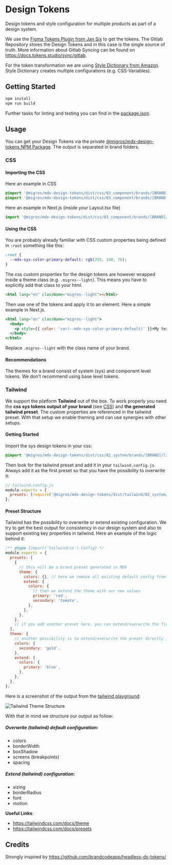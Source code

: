 # Design Tokens

Design tokens and style configuration for multiple products as part of a design system.

We use the [Figma Tokens Plugin from Jan Six](https://docs.tokens.studio/) to get the tokens. The Gitlab Repository stores the Design Tokens and in this case is the single source of truth. More information about Gitlab Syncing can be found on <https://docs.tokens.studio/sync/gitlab>.

For the token transformation we are using [Style Dictionary from Amazon](https://amzn.github.io/style-dictionary/#/). Style Dictionary creates multiple configurations (e.g. CSS-Variables).

## Getting Started

```bash
npm install
npm run build
```

Further tasks for linting and testing you can find in the [package.json](package.json).

## Usage

You can get your Design Tokens via the private [@migros/mdx-design-tokens NPM Package](https://repository.migros.net/#browse/browse:MigrosNPMPrivate:%40migros%2Fmdx-design-tokens). The output is separated in brand folders.

### CSS

#### Importing the CSS

Here an example in CSS

```css
@import '@migros/mdx-design-tokens/dist/css/03_component/brands/[BRAND]/light-rem.css';
@import '@migros/mdx-design-tokens/dist/css/03_component/brands/[BRAND]/light-px.css';
```

Here an example in Next.js (inside your Layout.tsx file)

```javascript
import '@migros/mdx-design-tokens/dist/css/03_component/brands/[BRAND]/light-rem.css';
```

#### Using the CSS

You are probably already familiar with CSS custom properties being defined in `:root` something like this:

```css
:root {
  --mdx-sys-color-primary-default: rgb(255, 148, 76);
}
```

The css custom properties for the design tokens are however wrapped inside a theme class (e.g. `.migros--light`). This means you have to explicitly add that class to your html.

```html
<html lang="en" className="migros--light"></html>
```

Then use one of the tokens and apply it to an element. Here a simple example in Next.js.

```jsx
<html lang="en" className="migros--light">
  <body>
    <p style={{ color: 'var(--mdx-sys-color-primary-default)' }}>My text is using the MDX primary color</p>
  </body>
</html>
```

Replace `.migros--light` with the class name of your brand.

#### Recommendations

The themes for a brand consist of system (sys) and component level tokens. We don't recommend using base level tokens.

### Tailwind

We support the platform **Tailwind** out of the box. To work properly you need the **css sys tokens output of your brand** (see [CSS](#css)) and **the generated tailwind preset**. The custom properties are referenced in the tailwind preset. With that setup we enable theming and can use synergies with other setups.

#### Getting Started

Import the sys design tokens in your css:

```css
@import '@migros/mdx-design-tokens/dist/css/02_system/brands/[BRAND]/light-rem.css';
```

Then look for the tailwind preset and add it in your `tailwind.config.js`. Always add it as the first preset so that you have the possibility to overwrite it:

```js
// tailwind.config.js
module.exports = {
  presets: [require('@migros/mdx-design-tokens/dist/tailwind/02_system/brands/[BRAND]/[BRAND]-rem.preset.js')],
};
```

#### Preset Structure

Tailwind has the possibility to overwrite or extend existing configuration. We try to get the best output for consistency in our design system and also to support existing key properties in tailwind. Here an example of the logic behind it:

```js
/** @type {import('tailwindcss').Config} */
module.exports = {
  presets: [
    {
      // this will be a brand preset generated in MDX
      theme: {
        colors: {}, // here we remove all existing default config from tailwind
        extend: {
          colors: {
            // then we extend the theme with our new values
            primary: 'red',
            secondary: 'tomato',
          },
        },
      },
    },
    // if you add another preset here, you can extend/overwrite the first preset
  ],
  theme: {
    // another possibility is to extend/overwrite the preset directly in your config
    colors: {
      secondary: 'gold',
    },
    extend: {
      colors: {
        primary: 'blue',
      },
    },
  },
};
```

Here is a screenshot of the output from the [tailwind playground](https://play.tailwindcss.com/8caYyB5iCM?file=config):

![Tailwind Theme Structure](./docs/tailwind-structure.png 'Logic of tailwind extending themes')

With that in mind we structure our output as follow:

##### Overwrite (tailwind) default configuration:

- colors
- borderWidth
- boxShadow
- screens (breakpoints)
- spacing

##### Extend (tailwind) configuration:

- sizing
- borderRadius
- font
- motion

**Useful Links**:

- <https://tailwindcss.com/docs/theme>
- <https://tailwindcss.com/docs/presets>

## Credits

Strongly inspired by <https://github.com/brandcodeapp/headless-ds-tokens/>
